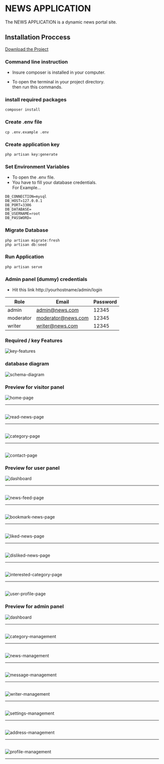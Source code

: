 # NEWS APPLICATION

The NEWS APPLICATION is a dynamic news portal site.

## Installation Proccess
[Download the Project](https://github.com/code-with-Rashed/news/archive/refs/heads/master.zip)  

### Command line instruction 

- Insure composer is installed in your computer.

- To open the terminal in your project directory.  
then run this commands.

### install required packages

```
composer install
```

### Create .env file  

```
cp .env.example .env
```

### Create application key  

```
php artisan key:generate
```

### Set Environment Variables  
- To open the .env file.  
- You have to fill your database credentials.  
For Example...  

```
DB_CONNECTION=mysql
DB_HOST=127.0.0.1
DB_PORT=3306
DB_DATABASE=
DB_USERNAME=root
DB_PASSWORD=
```

### Migrate Database  

```
php artisan migrate:fresh
php artisan db:seed
```
### Run Application  

```
php artisan serve
```

### Admin panel (dummy) credentials
- Hit this link http://yourhostname/admin/login

| Role         | Email              | Password |
|--------------|--------------------|----------|
| admin        | admin@news.com     | 12345    |
| moderator    | moderator@news.com | 12345    |
| writer       | writer@news.com    | 12345    |


### Required / key Features
![key-features](./preview/sitemap/sitemap.png)

### database diagram
![schema-diagram](./preview/diagram/schema-diagram.png)

### Preview for visitor panel
![home-page](./preview/showcase/visitorpanel/home-page.jpeg) <br><hr><br>
![read-news-page](./preview/showcase/visitorpanel/read-news.jpeg) <br><hr><br>
![category-page](./preview/showcase/visitorpanel/category-page.jpeg) <br><hr><br>
![contact-page](./preview/showcase/visitorpanel/contact-page.jpeg)

### Preview for user panel
![dashboard](./preview/showcase/userpanel/dashboard-page.jpeg) <br><hr><br>
![news-feed-page](./preview/showcase/userpanel/news-feed-page.jpeg) <br><hr><br>
![bookmark-news-page](./preview/showcase/userpanel/bookmark-news-page.jpeg) <br><hr><br>
![liked-news-page](./preview/showcase/userpanel/liked-news-page.jpeg) <br><hr><br>
![disliked-news-page](./preview/showcase/userpanel/disliked-news-page.jpeg) <br><hr><br>
![interested-category-page](./preview/showcase/userpanel/interested-category-page.jpeg) <br><hr><br>
![user-profile-page](./preview/showcase/userpanel/user-profile-page.jpeg)

### Preview for admin panel
![dashboard](./preview/showcase/adminpanel/dashboard-page.jpeg) <br><hr><br>
![category-management](./preview/showcase/adminpanel/category-management-page.jpeg) <br><hr><br>
![news-management](./preview/showcase/adminpanel/news-management-page.jpeg) <br><hr><br>
![message-management](./preview/showcase/adminpanel/message-management-page.jpeg) <br><hr><br>
![writer-management](./preview/showcase/adminpanel/writer-management-page.jpeg) <br><hr><br>
![settings-management](./preview/showcase/adminpanel/settings-management-page.jpeg) <br><hr><br>
![address-management](./preview/showcase/adminpanel/address-management-page.jpeg) <br><hr><br>
![profile-management](./preview/showcase/adminpanel/profile-management-page.jpeg) <br><hr><br>